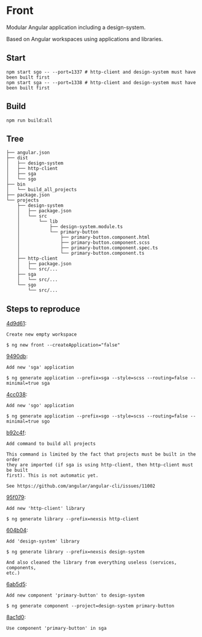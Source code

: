 # Front

Modular Angular application including a design-system.

Based on Angular workspaces using applications and libraries.

## Start

    npm start sgo -- --port=1337 # http-client and design-system must have been built first
    npm start sga -- --port=1338 # http-client and design-system must have been built first

## Build

    npm run build:all

## Tree

```
├── angular.json
├── dist
│   ├── design-system
│   ├── http-client
│   ├── sga
│   └── sgo
├── bin
│   └── build_all_projects
├── package.json
└── projects
    ├── design-system
    │   ├── package.json
    │   └── src
    │       └── lib
    │           ├── design-system.module.ts
    │           └── primary-button
    │               ├── primary-button.component.html
    │               ├── primary-button.component.scss
    │               ├── primary-button.component.spec.ts
    │               └── primary-button.component.ts
    ├── http-client
    │   ├── package.json
    │   └── src/...
    ├── sga
    │   └── src/...
    └── sgo
        └── src/...
```

## Steps to reproduce

[4d9d61](simonrenoult/angular-with-design-system/commit/4d9d61):

    Create new empty workspace
    
    $ ng new front --createApplication="false"

[9490db](simonrenoult/angular-with-design-system/commit/9490db):

    Add new 'sga' application
    
    $ ng generate application --prefix=sga --style=scss --routing=false --minimal=true sga

[4cc038](simonrenoult/angular-with-design-system/commit/4cc038):

    Add new 'sgo' application
    
    $ ng generate application --prefix=sgo --style=scss --routing=false --minimal=true sgo

[b92c4f](simonrenoult/angular-with-design-system/commit/b92c4f):

    Add command to build all projects
    
    This command is limited by the fact that projects must be built in the order
    they are imported (if sga is using http-client, then http-client must be built
    first). This is not automatic yet.
    
    See https://github.com/angular/angular-cli/issues/11002

[95f079](simonrenoult/angular-with-design-system/commit/95f079):

    Add new 'http-client' library
    
    $ ng generate library --prefix=nexsis http-client

[604b04](simonrenoult/angular-with-design-system/commit/604b04):

    Add 'design-system' library
    
    $ ng generate library --prefix=nexsis design-system
    
    And also cleaned the library from everything useless (services, components,
    etc.)

[6ab5d5](simonrenoult/angular-with-design-system/commit/6ab5d5):

    Add new component 'primary-button' to design-system
    
    $ ng generate component --project=design-system primary-button

[8ac1d0](simonrenoult/angular-with-design-system/commit/8ac1d0):

    Use component 'primary-button' in sga
